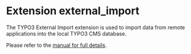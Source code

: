 # Extension external_import

The TYPO3 External Import extension is used to import data from remote applications into the local TYPO3 CMS database.

Please refer to the [manual for full details](https://docs.typo3.org/p/cobweb/external_import/master/en-us/).
